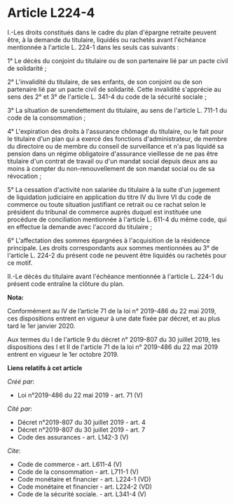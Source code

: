 # Article L224-4

I.-Les droits constitués dans le cadre du plan d'épargne retraite peuvent être, à la demande du titulaire, liquidés ou
rachetés avant l'échéance mentionnée à l'article L. 224-1 dans les seuls cas suivants : 

1° Le décès du conjoint du titulaire ou de son partenaire lié par un pacte civil de solidarité ; 

2° L'invalidité du titulaire, de ses enfants, de son conjoint ou de son partenaire lié par un pacte civil de solidarité.
Cette invalidité s'apprécie au sens des 2° et 3° de l'article L. 341-4 du code de la sécurité sociale ; 

3° La situation de surendettement du titulaire, au sens de l'article L. 711-1 du code de la consommation ; 

4° L'expiration des droits à l'assurance chômage du titulaire, ou le fait pour le titulaire d'un plan qui a exercé des
fonctions d'administrateur, de membre du directoire ou de membre du conseil de surveillance et n'a pas liquidé sa pension
dans un régime obligatoire d'assurance vieillesse de ne pas être titulaire d'un contrat de travail ou d'un mandat social
depuis deux ans au moins à compter du non-renouvellement de son mandat social ou de sa révocation ; 

5° La cessation d'activité non salariée du titulaire à la suite d'un jugement de liquidation judiciaire en application du
titre IV du livre VI du code de commerce ou toute situation justifiant ce retrait ou ce rachat selon le président du tribunal
de commerce auprès duquel est instituée une procédure de conciliation mentionnée à l'article L. 611-4 du même code, qui en
effectue la demande avec l'accord du titulaire ; 

6° L'affectation des sommes épargnées à l'acquisition de la résidence principale. Les droits correspondants aux sommes
mentionnées au 3° de l'article L. 224-2 du présent code ne peuvent être liquidés ou rachetés pour ce motif. 

II.-Le décès du titulaire avant l'échéance mentionnée à l'article L. 224-1 du présent code entraîne la clôture du plan.

**Nota:**

Conformément au IV de l’article 71 de la loi n° 2019-486 du 22 mai 2019, ces dispositions entrent en vigueur à une date fixée
par décret, et au plus tard le 1er janvier 2020.

Aux termes du I de l'article 9 du décret n° 2019-807 du 30 juillet 2019, les dispositions des I et II de l'article 71 de la
loi n° 2019-486 du 22 mai 2019 entrent en vigueur le 1er octobre 2019.

**Liens relatifs à cet article**

_Créé par_:

  - Loi n°2019-486 du 22 mai 2019 - art. 71 (V)

_Cité par_:

  - Décret n°2019-807 du 30 juillet 2019 - art. 4
  - Décret n°2019-807 du 30 juillet 2019 - art. 7
  - Code des assurances - art. L142-3 (V)

_Cite_:

  - Code de commerce - art. L611-4 (V)
  - Code de la consommation - art. L711-1 (V)
  - Code monétaire et financier - art. L224-1 (VD)
  - Code monétaire et financier - art. L224-2 (VD)
  - Code de la sécurité sociale. - art. L341-4 (V)

